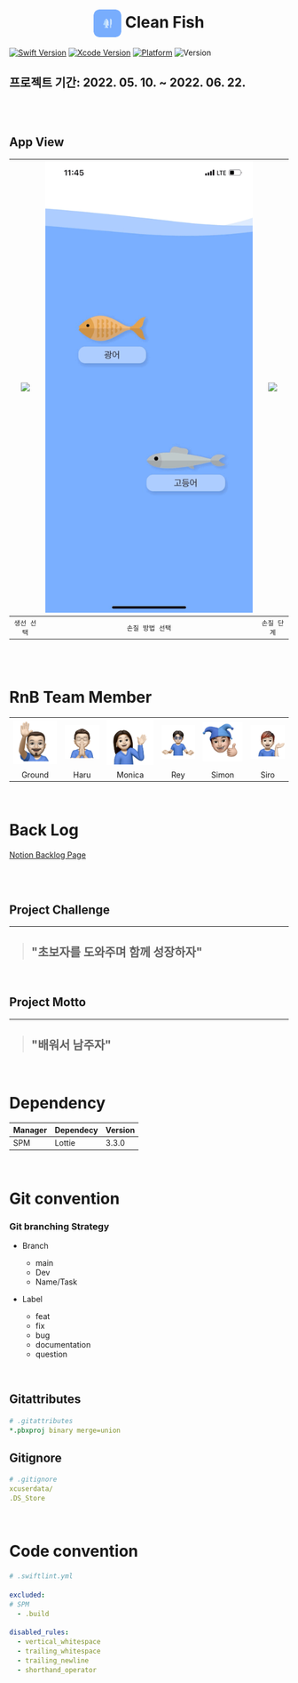 <h1 align="center">
    <img style="height:50px; vertical-align:middle; border-radius:10px;" src="./gitfile/AppIcon.png"/> Clean Fish
</h1>

[![Swift Version][swift-image]](https://swift.org/)
[![Xcode Version][Xcode-image]](https://developer.apple.com/kr/xcode/)
[![Platform][Platform-image]](https://developer.apple.com/kr/ios/)
![Version][Version-image]

[swift-image]:https://img.shields.io/badge/Swift-5.6-orange?style=flat
[Xcode-image]: https://img.shields.io/badge/Xcode-13.3-blue?style=flat
[Platform-image]: https://img.shields.io/badge/iOS-15.0+-blue?style=flat
[Version-image]: https://img.shields.io/badge/Version-MVP-83ACF7.svg?style=flat


## 프로젝트 기간: 2022. 05. 10. ~ 2022. 06. 22.

<br>
<br>

## App View
|<img src="./gitfile/SelectFish.GIF">|<img src="./gitfile/SelectRecipe.GIF">|<img src="./gitfile/step.GIF">|
|:-:|:-:|:-:|
|`생선 선택`|`손질 방법 선택`|`손질 단계`|


<br>
<br>

# RnB Team Member

<div align = "center">

|||||||
|:-:|:-:|:-:|:-:|:-:|:-:|
|<img src="./gitfile/Ground.png">|<img src="./gitfile/Haru.png">|<img src="./gitfile/Monica.png">|<img src="./gitfile/Rey.png">|<img src="./gitfile/Simon.png">|<img src="./gitfile/Siro.png">|
|Ground|Haru|Monica|Rey|Simon|Siro|
    
</div>

<br>

# Back Log
[Notion Backlog Page](https://autumn-discovery-349.notion.site/to-do-list-80c574ef970b435e84a7f04752c861f4)

<br>
<br>

## Project Challenge
---
> ## **"초보자를 도와주며 함께 성장하자"**
<br>

## Project Motto
---
> ## **"배워서 남주자"**
<br>


# Dependency
<table width=100%>
    <thead>
        <tr>
            <th><strong>Manager</strong></th>
            <th><strong>Dependecy</strong></th>
            <th><strong>Version</strong></th>
        </tr>
    </thead>
    <tbody>
        <tr>
            <td rowspan="11">SPM</td>
            <td>Lottie</td>
            <td>3.3.0</td>
        </tr>
        </tbody>
</table>

<br>

# Git convention

### Git branching Strategy
- Branch
    - main
    - Dev
    - Name/Task

- Label
    - feat
    - fix
    - bug
    - documentation
    - question

<br>


## Gitattributes
``` yaml
# .gitattributes
*.pbxproj binary merge=union
```

## Gitignore
``` yaml
# .gitignore
xcuserdata/ 
.DS_Store
```

<br>

# Code convention
``` yml
# .swiftlint.yml

excluded:
# SPM
  - .build

disabled_rules:
  - vertical_whitespace
  - trailing_whitespace
  - trailing_newline
  - shorthand_operator
```